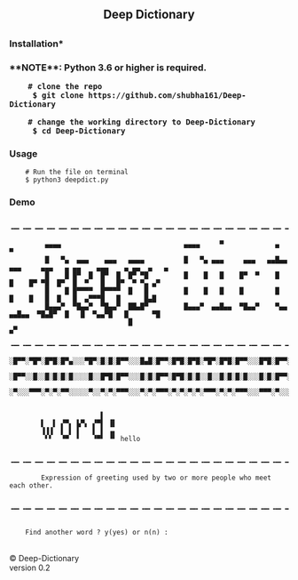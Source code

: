<h2 align="center"> Deep Dictionary <h2>


<h3> Installation* <h3>
**NOTE**: Python 3.6 or higher is required. 

        # clone the repo
         $ git clone https://github.com/shubha161/Deep-Dictionary
         
        # change the working directory to Deep-Dictionary
         $ cd Deep-Dictionary
         
<h3> Usage </h3>
        
        # Run the file on terminal
        $ python3 deepdict.py
        
 <h3> Demo </h3>
      
        
         ╺━╸╺━╸╺━╸╺━╸╺━╸╺━╸╺━╸╺━╸╺━╸╺━╸╺━╸╺━╸╺━╸╺━╸╺━╸╺━╸╺━╸╺━╸╺━╸╺━╸╺━╸╺━╸╺━╸╺━╸╺━╸╺━╸╺━╸╺━╸╺━╸╺━╸╺━╸╺━╸╺━╸╺━╸╺━╸╺━╸╺━╸╺━╸╺━
                                                                               
             ▄▄▄▄                               ▄▄▄▄     ▀             ▄      ▀           
             █   ▀▄  ▄▄▄    ▄▄▄   ▄▄▄▄          █   ▀▄ ▄▄▄     ▄▄▄   ▄▄█▄▄  ▄▄▄     ▄▄▄   ▄ ▄▄    ▄▄▄    ▄ ▄▄  ▄   ▄ 
             █    █ █▀  █  █▀  █  █▀ ▀█         █    █   █    █▀  ▀    █      █    █▀ ▀█  █▀  █  ▀   █   █▀  ▀ ▀▄ ▄▀ 
             █    █ █▀▀▀▀  █▀▀▀▀  █   █         █    █   █    █        █      █    █   █  █   █  ▄▀▀▀█   █      █▄█  
             █▄▄▄▀  ▀█▄▄▀  ▀█▄▄▀  ██▄█▀         █▄▄▄▀  ▄▄█▄▄  ▀█▄▄▀    ▀▄▄  ▄▄█▄▄  ▀█▄█▀  █   █  ▀▄▄▀█   █      ▀█   
                                  █                                                                             ▄▀   
        ╺━╸╺━╸╺━╸╺━╸╺━╸╺━╸╺━╸╺━╸╺━╸╺━╸╺━╸╺━╸╺━╸╺━╸╺━╸╺━╸╺━╸╺━╸╺━╸╺━╸╺━╸╺━╸╺━╸╺━╸╺━╸╺━╸╺━╸╺━╸╺━╸╺━╸╺━╸╺━╸╺━╸╺━╸╺━╸╺━╸╺━╸╺━╸╺━
            ░█▀▀░▀█▀░█▀█░█▀▄░░░▀█▀░█░█░█▀▀░░░█▄█░█▀▀░█▀█░█▀█░▀█▀░█▀█░█▀▀░░░█▀█░█▀▀░░░█░█░█▀█░█░█░█▀▄░░░█░█░█▀█░█▀▄░█▀▄
            ░█▀▀░░█░░█░█░█░█░░░░█░░█▀█░█▀▀░░░█░█░█▀▀░█▀█░█░█░░█░░█░█░█░█░░░█░█░█▀▀░░░░█░░█░█░█░█░█▀▄░░░█▄█░█░█░█▀▄░█░█
            ░▀░░░▀▀▀░▀░▀░▀▀░░░░░▀░░▀░▀░▀▀▀░░░▀░▀░▀▀▀░▀░▀░▀░▀░▀▀▀░▀░▀░▀▀▀░░░▀▀▀░▀░░░░░░▀░░▀▀▀░▀▀▀░▀░▀░░░▀░▀░▀▀▀░▀░▀░▀▀░
     
               
                           ▌   
            ▌  ▌ ▞▀▖ ▙▀▖ ▞▀▌ ▐▌
            ▐▐▐  ▌ ▌ ▌   ▌ ▌ ▗▖
             ▘▘  ▝▀  ▘   ▝▀▘ ▝▘ hello

        ╺━╸╺━╸╺━╸╺━╸╺━╸╺━╸╺━╸╺━╸╺━╸╺━╸╺━╸╺━╸╺━╸╺━╸╺━╸╺━╸╺━╸╺━╸╺━╸╺━╸╺━╸╺━╸╺━╸╺━╸╺━╸╺━╸╺━╸╺━╸╺━╸╺━╸╺━╸╺━╸╺━╸╺━╸╺━╸╺━╸╺━╸╺━╸╺━╸╺━╸

            Expression of greeting used by two or more people who meet each other.

        ╺━╸╺━╸╺━╸╺━╸╺━╸╺━╸╺━╸╺━╸╺━╸╺━╸╺━╸╺━╸╺━╸╺━╸╺━╸╺━╸╺━╸╺━╸╺━╸╺━╸╺━╸╺━╸╺━╸╺━╸╺━╸╺━╸╺━╸╺━╸╺━╸╺━╸╺━╸╺━╸╺━╸╺━╸╺━╸╺━╸╺━╸╺━╸╺━╸╺━╸


        Find another word ? y(yes) or n(n) : 
        
<br>
© Deep-Dictionary <br>
version 0.2
